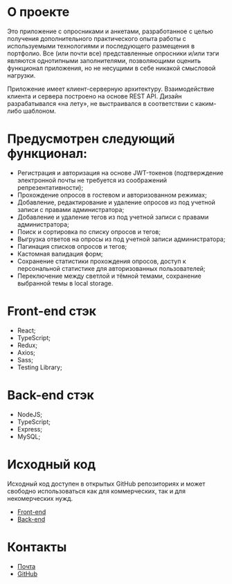 # О проекте 

Это приложение с опросниками и анкетами, разработанное с целью получения 
дополнительного практического опыта работы с используемыми технологиями и 
последующего размещения в портфолио. Все (или почти все) представленные 
опросники и/или тэги являются однотипными заполнителями, позволяющими оценить 
функционал приложения, но не несущими в себе никакой смысловой нагрузки.

Приложение имеет клиент-серверную архитектуру. Взаимодействие клиента и 
сервера построено на основе REST API. Дизайн разрабатывался «на лету», 
не выстраивался в соответствии с каким-либо шаблоном.

# Предусмотрен следующий функционал:

- Регистрация и авторизация на основе JWT-токенов (подтверждение электронной 
почты не требуется из соображений репрезентативности);
- Прохождение опросов в гостевом и авторизованном режимах;
- Добавление, редактирование и удаление опросов из под учетной записи с 
правами администратора;
- Добавление и удаление тегов из под учетной записи с правами администратора;
- Поиск и сортировка по списку опросов и тегов;
- Выгрузка ответов на опросы из под учетной записи администратора;
- Пагинация списков опросов и тегов;
- Кастомная валидация форм;
- Сохранение статистики прохождения опросов, доступ к персональной статистике 
для авторизованных пользователей;
- Переключение между светлой и тёмной темами, сохранение выбранной темы 
в local storage.


# Front-end стэк
- React;
- TypeScript;
- Redux;
- Axios;
- Sass;
- Testing Library;

# Back-end стэк

- NodeJS;
- TypeScript;
- Express;
- MySQL;

# Исходный код

Исходный код доступен в открытых GitHub репозиториях и может свободно 
использоваться как для коммерческих, так и для некомерческих нужд.

- [Front-end](https://github.com/mrdimemes/questionnaire-client)
- [Back-end](https://github.com/mrdimemes/questionnaire-server)

# Контакты

- [Почта](mailto:shagurovda@gmail.com)
- [GitHub](https://github.com/mrdimemes)